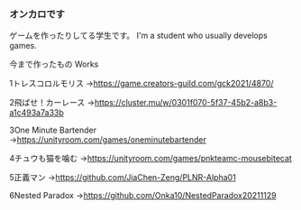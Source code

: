 ### オンカロです

ゲームを作ったりしてる学生です。
I'm a student who usually develops games.


今まで作ったもの
Works

1トレスコロルモリス
→https://game.creators-guild.com/gck2021/4870/

2飛ばせ！カーレース
→https://cluster.mu/w/0301f070-5f37-45b2-a8b3-a1c493a7a33b

3One Minute Bartender
→https://unityroom.com/games/oneminutebartender

4チュウも猫を噛む
→https://unityroom.com/games/pnkteamc-mousebitecat

5正義マン
→https://github.com/JiaChen-Zeng/PLNR-Alpha01

6Nested Paradox
→https://github.com/Onka10/NestedParadox20211129
